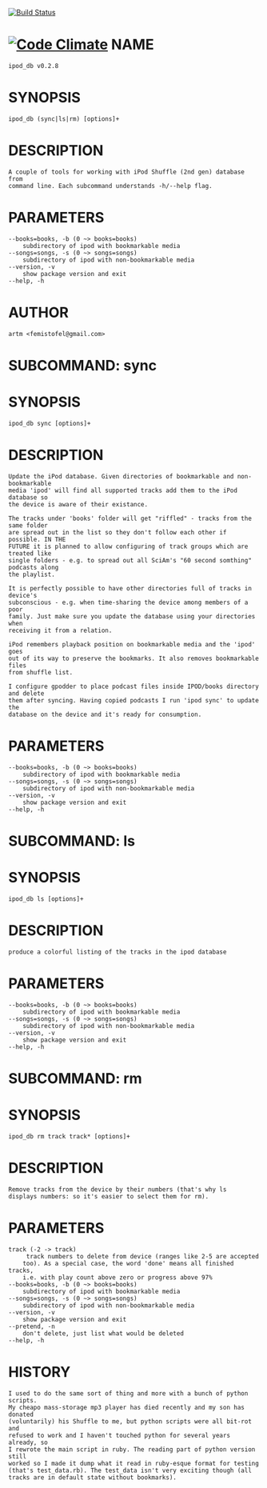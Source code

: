 [![Build Status](https://travis-ci.org/artm/ipod_db.png)](https://travis-ci.org/artm/ipod_db)

[![Code Climate](https://codeclimate.com/github/artm/ipod_db.png)](https://codeclimate.com/github/artm/ipod_db)
NAME
====

    ipod_db v0.2.8

SYNOPSIS
========

    ipod_db (sync|ls|rm) [options]+

DESCRIPTION
===========

    A couple of tools for working with iPod Shuffle (2nd gen) database from
    command line. Each subcommand understands -h/--help flag.

PARAMETERS
==========

    --books=books, -b (0 ~> books=books) 
        subdirectory of ipod with bookmarkable media 
    --songs=songs, -s (0 ~> songs=songs) 
        subdirectory of ipod with non-bookmarkable media 
    --version, -v 
        show package version and exit 
    --help, -h 

AUTHOR
======

    artm <femistofel@gmail.com>


SUBCOMMAND: sync
================

SYNOPSIS
========

    ipod_db sync [options]+

DESCRIPTION
===========

    Update the iPod database. Given directories of bookmarkable and non-bookmarkable
    media 'ipod' will find all supported tracks add them to the iPod database so
    the device is aware of their existance.
    
    The tracks under 'books' folder will get "riffled" - tracks from the same folder
    are spread out in the list so they don't follow each other if possible. IN THE
    FUTURE it is planned to allow configuring of track groups which are treated like
    single folders - e.g. to spread out all SciAm's "60 second somthing" podcasts along
    the playlist.
    
    It is perfectly possible to have other directories full of tracks in device's
    subconscious - e.g. when time-sharing the device among members of a poor
    family. Just make sure you update the database using your directories when
    receiving it from a relation.
    
    iPod remembers playback position on bookmarkable media and the 'ipod' goes
    out of its way to preserve the bookmarks. It also removes bookmarkable files
    from shuffle list.
    
    I configure gpodder to place podcast files inside IPOD/books directory and delete
    them after syncing. Having copied podcasts I run 'ipod sync' to update the
    database on the device and it's ready for consumption.

PARAMETERS
==========

    --books=books, -b (0 ~> books=books) 
        subdirectory of ipod with bookmarkable media 
    --songs=songs, -s (0 ~> songs=songs) 
        subdirectory of ipod with non-bookmarkable media 
    --version, -v 
        show package version and exit 
    --help, -h 

SUBCOMMAND: ls
==============

SYNOPSIS
========

    ipod_db ls [options]+

DESCRIPTION
===========

    produce a colorful listing of the tracks in the ipod database

PARAMETERS
==========

    --books=books, -b (0 ~> books=books) 
        subdirectory of ipod with bookmarkable media 
    --songs=songs, -s (0 ~> songs=songs) 
        subdirectory of ipod with non-bookmarkable media 
    --version, -v 
        show package version and exit 
    --help, -h 

SUBCOMMAND: rm
==============

SYNOPSIS
========

    ipod_db rm track track* [options]+

DESCRIPTION
===========

    Remove tracks from the device by their numbers (that's why ls
    displays numbers: so it's easier to select them for rm).

PARAMETERS
==========

    track (-2 -> track) 
         track numbers to delete from device (ranges like 2-5 are accepted 
        too). As a special case, the word 'done' means all finished tracks, 
        i.e. with play count above zero or progress above 97% 
    --books=books, -b (0 ~> books=books) 
        subdirectory of ipod with bookmarkable media 
    --songs=songs, -s (0 ~> songs=songs) 
        subdirectory of ipod with non-bookmarkable media 
    --version, -v 
        show package version and exit 
    --pretend, -n 
        don't delete, just list what would be deleted 
    --help, -h 

HISTORY
=======

    I used to do the same sort of thing and more with a bunch of python scripts.
    My cheapo mass-storage mp3 player has died recently and my son has donated
    (voluntarily) his Shuffle to me, but python scripts were all bit-rot and
    refused to work and I haven't touched python for several years already, so
    I rewrote the main script in ruby. The reading part of python version still
    worked so I made it dump what it read in ruby-esque format for testing
    (that's test_data.rb). The test_data isn't very exciting though (all
    tracks are in default state without bookmarks).

